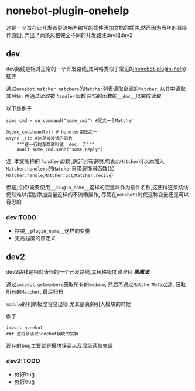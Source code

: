# nonebot-plugin-onehelp

这是一个旨在让开发者更流畅为编写的插件添加文档的插件,然而因为当年的骚操作原因, 弄出了两条风格完全不同的开发路线dev和dev2

## dev

dev路线是相对正常的一个开发路线,其风格类似于常见的[nonebot-plugin-help](https://github.com/XZhouQD/nonebot-plugin-help))插件

通过`nonebot.matcher.matchers`的`Matcher`列表读取全部的`Matcher`, 从其中读取其层级, 再通过读取被 *`handler`函数* 装饰的函数的`__doc__`以完成读取

以下是例子

```python3
some_cmd = on_command("some_cmd") #定义一个Matcher

@some_cmd.handle() # handler函数之一
async _(): #这是被装饰的函数
    """这一行的东西就叫做__doc__了"""
    await some_cmd.send("some_reply")
```

注: 本文所称的 *`handler`函数* ,除非另有说明,均表示`Matcher`可以添加入`Matcher.handlers`的`Matcher`自带装饰器函数(如`Matcher.handle`,`Matcher.got`,`Matcher.recive`)

但是, 仍然需要使用`__plugin_name__`这样的变量以作为插件名称,这使得这条路线仍然难以摆脱添加变量这样的不流畅操作, 尽管在`nonebot1`时代这种变量还是可以容忍的

### dev:TODO

+ 摆脱`__plugin_name__`这样的变量
+ 更高程度的自定义

## dev2 

dev2路线是相对奇怪的一个开发路线,其风格极度*诡异*且 ***黑魔法***

通过`inspect.getmembers`获取所有的`module`, 然后再通过`MatcherMeta`过滤, 获取所有的`Matcher`, 最后归档

`module`的判断极度容易出错,尤其是真的引入模块的时候

例子

```python3
import nonebot
### 这将会读取nonebot模块的文档
```

现存的bug主要就是模块误读以及层级读取失误

### dev2:TODO

+ 修好bug
+ 修好bug